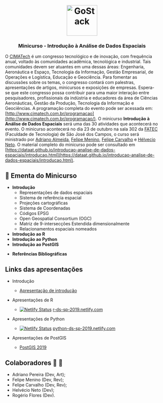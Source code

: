 <h1 align="center">
    <img alt="GoStack" src="http://www.cimatech.com.br/wp-content/uploads/2018/03/cropped-logo-cimatech-1.png" width="100px" />
</h1>

<h3 align="center">
  Minicurso - Introdução à Análise de Dados Espaciais
</h3>

O [CIMATech](http://www.cimatech.com.br) é um congresso tecnológico e de inovação, com frequência anual, voltado às comunidades acadêmica, tecnológica e industrial. Tais comunidades devem ser atuantes em uma dessas áreas: Engenharia, Aeronáutica e Espaço,  Tecnologia da Informação, Gestão Empresarial, de Operações e Logística, Educação e Geociência. Para fomentar as discussões sobre os temas, o congresso contará com palestras, apresentações de artigos, minicursos e exposições de empresas. Espera-se que este congresso possa contribuir para uma maior interação entre pesquisadores, profissionais da indústria e educadores da área de Ciências Aeronáuticas, Gestão da Produção, Tecnologia da Informação e Geociências. A programação completa do evento pode ser acessada em: [http://www.cimatech.com.br/programacao](http://www.cimatech.com.br/programacao/).
O minicurso **Introdução à Análise de Dados Espaciais** será uma das 30 atividades que acontecerá no evento. O minicurso acontecerá no dia 23 de outubro na sala 302 da [FATEC]() (Faculdade de Tecnologia) de São José dos Campos, o curso será ministrado por [Adriano Almeida](https://github.com/AdrianoPereira), [Felipe Menino](https://github.com/M3nin0), [Felipe Carvalho](https://github.com/OldLipe) e [Hélvecio Neto](https://github.com/helvecioneto). O material completo do minicurso pode ser consultado em [https://dataat.github.io/introducao-analise-de-dados-espaciais/introducao.html](https://dataat.github.io/introducao-analise-de-dados-espaciais/introducao.html).

## :notebook: Ementa do Minicurso
- **Introdução**
	- Representações de dados espaciais
	- Sistema de referência espacial
	- Projeções cartográficas
	- Sistema de Coordenadas
	- Códigos EPSG
	- Open Geospatial Consortium (OGC)
	- Matriz de 9-intersecções Estendida dimensionalmente
	- Relacionamentos espaciais nomeados
- **Introdução ao R**
- **Introdução ao Python**
- **Introdução ao PostGIS**
<!-- 
	Comentado para padronizar
	- Instalação
	- Breve revisão sobre o SQL
	- Well-Known Text (WKT)
	- Consultas espaciais básicas
	- Relacionamentos espaciais
	- Visualização em Sistema de Informações Geográficas (SIG) -->
- **Referências Bibliográficas**

## Links das apresentações

- Introdução
  - [Apresentação de introdução](https://github.com/dataAt/intro-analise-de-dados-espaciais-apresentacao/blob/master/introducao/apresentacao_cimatech.pdf)

- Apresentações de R 
  - [![Netlify Status](https://api.netlify.com/api/v1/badges/3cda59ed-79a0-454d-8af1-e7e3ca35619c/deploy-status)](https://app.netlify.com/sites/r-ds-sp-2019/deploys) [r-ds-sp-2019.netlify.com](https://r-ds-sp-2019.netlify.com/#1)
- Apresentações de Python
  - [![Netlify Status](https://api.netlify.com/api/v1/badges/d03583c0-3707-404a-b107-1279556d271a/deploy-status)](https://app.netlify.com/sites/python-ds-sp-2019/deploys) [python-ds-sp-2019.netlify.com](https://python-ds-sp-2019.netlify.com/intro_r_anthropology_2018#1)
  
- Apresentações de PostGIS
  - [PostGIS 2019](https://github.com/dataAt/intro-analise-de-dados-espaciais-apresentacao/blob/master/postgis/presentation-introduction-postgis.pdf)

## Colaboradores :construction_worker: :stars:

- Adriano Pereira (Dev, Art);
- Felipe Menino (Dev, Rev);
- Felipe Carvalho (Dev, Rev);
- Helvécio Neto (Dev);
- Rogério Flores (Dev).
